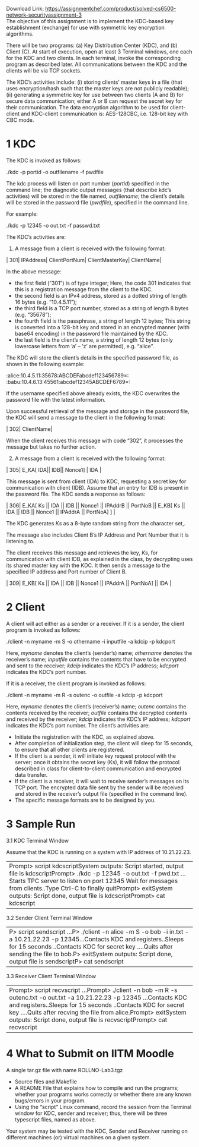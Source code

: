 Download Link: https://assignmentchef.com/product/solved-cs6500-network-securityassignment-3
<br>
The objective of this assignment is to implement the KDC-based key establishment (exchange) for use with symmetric key encryption algorithms.

There will be two programs: (a) Key Distribution Center (KDC), and (b) Client (C). At start of execution, open at least 3 Terminal windows, one each for the KDC and two clients. In each terminal, invoke the corresponding program as described later. All communications between the KDC and the clients will be via TCP sockets.

The KDC’s activities include: (i) storing clients’ master keys in a file (that uses encryption/hash such that the master keys are not publicly readable); (ii) generating a symmetric key for use between two clients (A and B) for secure data communication; either A or B can request the secret key for their communication. The data encryption algorithm to be used for client-client and KDC-client communication is: AES-128CBC, i.e. 128-bit key with CBC mode.

<h1>1       KDC</h1>

The KDC is invoked as follows:

./kdc -p portid -o outfilename -f pwdfile

The kdc process will listen on port number (<em>portid</em>) specified in the command line; the diagnostic output messages (that describe kdc’s activities) will be stored in the file named, <em>outfilename</em>; the client’s details will be stored in the password file (<em>pwdfile</em>), specified in the command line.

For example:

./kdc -p 12345 -o out.txt -f passwd.txt

The KDC’s activities are:

<ol>

 <li>A message from a client is received with the following format:</li>

</ol>

| 301| IPAddress| ClientPortNum| ClientMasterKey| ClientName|

In the above message:

<ul>

 <li>the first field (“301”) is of type integer; Here, the code 301 indicates that this is a registration message from the client to the KDC.</li>

 <li>the second field is an IPv4 address, stored as a dotted string of length 16 bytes (e.g. “10.4.5.11”);</li>

 <li>the third field is a TCP port number, stored as a string of length 8 bytes (e.g. “35678”);</li>

 <li>the fourth field is the passphrase, a string of length 12 bytes; This string is converted into a 128-bit key and stored in an encrypted manner (with base64 encoding) in the password file maintained by the KDC.</li>

 <li>the last field is the client’s name, a string of length 12 bytes (only lowercase letters from ’a’ – ’z’ are permitted), e.g. “alice”.</li>

</ul>

The KDC will store the client’s details in the specified password file, as shown in the following example:

:alice:10.4.5.11:35678:ABCDEFabcdef123456789=: :babu:10.4.6.13:45561:abcdef12345ABCDEF6789=:

If the username specified above already exists, the KDC overwrites the password file with the latest information.

Upon successful retrieval of the message and storage in the password file, the KDC will send a message to the client in the following format:

| 302| ClientName|

When the client receives this message with code “302”, it processes the message but takes no further action.

<ol start="2">

 <li>A message from a client is received with the following format:</li>

</ol>

| 305| E_KA[ IDA|| IDB|| Nonce1] | IDA |

This message is sent from client (IDA) to KDC, requesting a secret key for communication with client (IDB). Assume that an entry for IDB is present in the password file. The KDC sends a response as follows:

| 306| E_KA[ Ks || IDA || IDB || Nonce1 || IPAddrB || PortNoB || E_KB[ Ks || IDA || IDB || Nonce1 || IPAddrA || PortNoA] ] |

The KDC generates <em>Ks </em>as a 8-byte random string from the character set,.

The message also includes Client B’s IP Address and Port Number that it is listening to.

The client receives this message and retrieves the key, <em>Ks</em>, for communication with client IDB, as explained in the class, by decrypting uses its shared master key with the KDC. It then sends a message to the specified IP address and Port number of Client B.

| 309| E_KB[ Ks || IDA || IDB || Nonce1 || IPAddrA || PortNoA] || IDA |

<h1>2       Client</h1>

A client will act either as a sender or a receiver. If it is a sender, the client program is invoked as follows:

./client -n myname -m S -o othername -i inputfile -a kdcip -p kdcport

Here, <em>myname </em>denotes the client’s (sender’s) name; <em>othername </em>denotes the receiver’s name; <em>inputfile </em>contains the contents that have to be encrypted and sent to the receiver; <em>kdcip </em>indicates the KDC’s IP address; <em>kdcport </em>indicates the KDC’s port number.

If it is a receiver, the client program is invoked as follows:

./client -n myname -m R -s outenc -o outfile -a kdcip                               -p kdcport

Here, <em>myname </em>denotes the client’s (receiver’s) name; <em>outenc </em>contains the contents received by the receiver; <em>outfile </em>contains the decrypted contents and received by the receiver; <em>kdcip </em>indicates the KDC’s IP address; <em>kdcport </em>indicates the KDC’s port number. The client’s activities are:

<ul>

 <li>Initiate the registration with the KDC, as explained above.</li>

 <li>After completion of initialization step, the client will sleep for 15 seconds, to ensure that all other clients are registered.</li>

 <li>If the client is a sender, it will initiate key request protocol with the server; once it obtains the secret key (Ks), it will follow the protocol described in class for client-to-client communication and encrypted data transfer.</li>

 <li>If the client is a receiver, it will wait to receive sender’s messages on its TCP port. The encrypted data file sent by the sender will be received and stored in the receiver’s output file (specified in the command line).</li>

 <li>The specific message formats are to be designed by you.</li>

</ul>

<h1>3       Sample Run</h1>

3.1      KDC Terminal Window

Assume that the KDC is running on a system with IP address of 10.21.22.23.

<table width="620">

 <tbody>

  <tr>

   <td width="620">Prompt&gt; script kdcscriptSystem outputs: Script started, output file is kdcscriptPrompt&gt; ./kdc -p 12345 -o out.txt -f pwd.txt …Starts TPC server to listen on port 12345 Wait for messages from clients..Type Ctrl-C to finally quitPrompt&gt; exitSystem outputs: Script done, output file is kdcscriptPrompt&gt; cat kdcscript</td>

  </tr>

 </tbody>

</table>

3.2      Sender Client Terminal Window

<table width="620">

 <tbody>

  <tr>

   <td width="620">P&gt; script sendscript …P&gt; ./client -n alice -m S -o bob -i in.txt -a 10.21.22.23 -p 12345…Contacts KDC and registers..Sleeps for 15 seconds ..Contacts KDC for secret key ….Quits after sending the file to bob.P&gt; exitSystem outputs: Script done, output file is sendscriptP&gt; cat sendscript</td>

  </tr>

 </tbody>

</table>

3.3      Receiver Client Terminal Window

<table width="620">

 <tbody>

  <tr>

   <td width="620">Prompt&gt; script recvscript …Prompt&gt; ./client -n bob -m R -s outenc.txt -o out.txt -a 10.21.22.23 -p 12345 …Contacts KDC and registers..Sleeps for 15 seconds ..Contacts KDC for secret key ….Quits after recving the file from alice.Prompt&gt; exitSystem outputs: Script done, output file is recvscriptPrompt&gt; cat recvscript</td>

  </tr>

 </tbody>

</table>

<h1>4       What to Submit on IITM Moodle</h1>

A single tar.gz file with name ROLLNO-Lab3.tgz

<ul>

 <li>Source files and Makefile</li>

 <li>A README File that explains how to compile and run the programs; whether your programs works correctly or whether there are any known bugs/errors in your program.</li>

 <li>Using the “script” Linux command, record the session from the Terminal window for KDC, sender and receiver; thus, there will be three typescript files, named as above.</li>

</ul>

Your system may be tested with the KDC, Sender and Receiver running on different machines (or) virtual machines on a given system.



